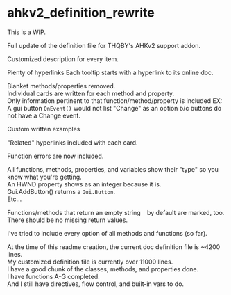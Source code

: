 # ahkv2_definition_rewrite

This is a WIP.

Full update of the definition file for THQBY's AHKv2 support addon.

Customized description for every item.  

Plenty of hyperlinks
Each tooltip starts with a hyperlink to its online doc. 

Blanket methods/properties removed.  
Individual cards are written for each method and property.  
Only information pertinent to that function/method/property is included
EX: A gui button `OnEvent()` would not list "Change" as an option b/c buttons do not have a Change event.  

Custom written examples

"Related" hyperlinks included with each card.

Function errors are now included.

All functions, methods, properties, and variables show their "type" so you know what you're getting.  
An HWND property shows as an integer because it is.  
Gui.AddButton() returns a `Gui.Button`.  
Etc...

Functions/methods that return an empty string ` ` by default are marked, too.  
There should be no missing return values.  

I've tried to include every option of all methods and functions (so far).

At the time of this readme creation, the current doc definition file is ~4200 lines.  
My customized definition file is currently over 11000 lines.  
I have a good chunk of the classes, methods, and properties done.  
I have functions A-G completed.  
And I still have directives, flow control, and built-in vars to do.

